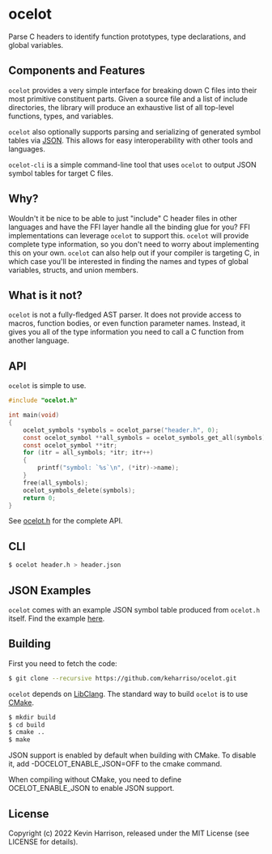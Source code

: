 
# ocelot

Parse C headers to identify function prototypes, type declarations, and global variables.

## Components and Features

`ocelot` provides a very simple interface for breaking down C files into their most primitive constituent parts. Given a source file and a list of include directories, the library will produce an exhaustive list of all top-level functions, types, and variables.

`ocelot` also optionally supports parsing and serializing of generated symbol tables via [JSON](https://www.json.org/). This allows for easy interoperability with other tools and languages.

`ocelot-cli` is a simple command-line tool that uses `ocelot` to output JSON symbol tables for target C files.

## Why?

Wouldn't it be nice to be able to just "include" C header files in other languages and have the FFI layer handle all the binding glue for you? FFI implementations can leverage `ocelot` to support this. `ocelot` will provide complete type information, so you don't need to worry about implementing this on your own. `ocelot` can also help out if your compiler is targeting C, in which case you'll be interested in finding the names and types of global variables, structs, and union members.

## What is it not?

`ocelot` is not a fully-fledged AST parser. It does not provide access to macros, function bodies, or even function parameter names. Instead, it gives you all of the type information you need to call a C function from another language.

## API

`ocelot` is simple to use.

```c
#include "ocelot.h"

int main(void)
{
	ocelot_symbols *symbols = ocelot_parse("header.h", 0);
	const ocelot_symbol **all_symbols = ocelot_symbols_get_all(symbols);
	const ocelot_symbol **itr;
	for (itr = all_symbols; *itr; itr++)
	{
		printf("symbol: `%s`\n", (*itr)->name);
	}
	free(all_symbols);
	ocelot_symbols_delete(symbols);
	return 0;
}
```

See [ocelot.h](src/ocelot.h) for the complete API.

## CLI

```bash
$ ocelot header.h > header.json
```

## JSON Examples

`ocelot` comes with an example JSON symbol table produced from `ocelot.h` itself. Find the example [here](examples/ocelot.h.json).

## Building

First you need to fetch the code:

```bash
$ git clone --recursive https://github.com/keharriso/ocelot.git
```

`ocelot` depends on [LibClang](https://clang.llvm.org/doxygen/group__CINDEX.html). The standard way to build `ocelot` is to use [CMake](https://cmake.org/).

```bash
$ mkdir build
$ cd build
$ cmake ..
$ make
```

JSON support is enabled by default when building with CMake. To disable it, add -DOCELOT_ENABLE_JSON=OFF to the cmake command.

When compiling without CMake, you need to define OCELOT_ENABLE_JSON to enable JSON support.

## License

Copyright (c) 2022 Kevin Harrison, released under the MIT License (see LICENSE for details).
